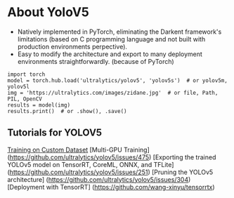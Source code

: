 # About YoloV5
- Natively implemented in PyTorch, eliminating the Darkent framework's limitations (based on C programming language and not built with production environments perpective).
- Easy to modify the architecture and export to many deployment environments straightforwardly. (because of PyTorch)

```
import torch
model = torch.hub.load('ultralytics/yolov5', 'yolov5s')  # or yolov5m, yolov5l
img = 'https://ultralytics.com/images/zidane.jpg'  # or file, Path, PIL, OpenCV
results = model(img)
results.print()  # or .show(), .save()
```

## Tutorials for YOLOV5
[Training on Custom Dataset](https://github.com/ultralytics/yolov5/wiki/Train-Custom-Data)
[Multi-GPU Training] (https://github.com/ultralytics/yolov5/issues/475)
[Exporting the trained YOLOv5 model on TensorRT, CoreML, ONNX, and TFLite] (https://github.com/ultralytics/yolov5/issues/251)
[Pruning the YOLOv5 architecture] (https://github.com/ultralytics/yolov5/issues/304)
[Deployment with TensorRT] (https://github.com/wang-xinyu/tensorrtx)
